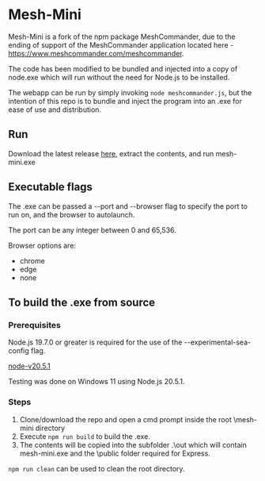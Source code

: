 # Mesh-Mini

Mesh-Mini is a fork of the npm package MeshCommander, due to the ending of support of the MeshCommander application located here - https://www.meshcommander.com/meshcommander.

The code has been modified to be bundled and injected into a copy of node.exe which will run without the need for Node.js to be installed.

The webapp can be run by simply invoking `node meshcommander.js`, but the intention of this repo is to bundle and inject the program into an .exe for ease of use and distribution.

## Run

Download the latest release [here](https://github.com/BrytonSalisbury/mesh-mini/releases), extract the contents, and run mesh-mini.exe

## Executable flags

The .exe can be passed a --port and --browser flag to specify the port to run on, and the browser to autolaunch.

The port can be any integer between 0 and 65,536.

Browser options are:

- chrome
- edge
- none

## To build the .exe from source

### Prerequisites

Node.js 19.7.0 or greater is required for the use of the --experimental-sea-config flag.

[node-v20.5.1](https://nodejs.org/dist/v20.5.1/node-v20.5.1-x64.msi)

Testing was done on Windows 11 using Node.js 20.5.1.

### Steps

1. Clone/download the repo and open a cmd prompt inside the root \mesh-mini directory
2. Execute `npm run build` to build the .exe.
3. The contents will be copied into the subfolder .\out which will contain mesh-mini.exe and the \public folder required for Express.

`npm run clean` can be used to clean the root directory.
